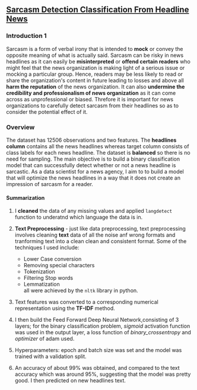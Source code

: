## [Sarcasm Detection Classification From Headline News](#Introduction-1)
### Introduction 1
Sarcasm is a form of verbal irony that is intended to **mock** or convey the opposite meaning of what is actually said. Sarcasm can be risky in news headlines as it can
easily be **misinterpreted** or **offend certain readers** who might feel that the news organization is making light of a serious issue or mocking a particular group.
Hence, readers may be less likely to read or share the organization's content in future leading to losses and above all **harm the reputation**
of the news organization. It can also **undermine the credibility and professionalism of news organization** as it can come across as
unprofessional or biased. Threfore it is important for news organizations to carefully detect sarcasm from their headlines so as to consider the potential effect of it.
### Overview
The dataset has 12506 observations and two features. The **headlines column** contains all the news headlines whereas target column consists of class labels for each news headline.
The dataset is **balanced** so there is no need for sampling. The main objective is to build a binary classification model that can successfully detect 
whether or not a news headline is sarcastic. As a data scientist for a news agency, I aim to to build a model
that will optimize the news headlines in a way that it does not create an impression of sarcasm for a reader.
#### Summarization
1. I **cleaned** the data of any missing values and applied `langdetect` function to underatnd which language the data is in.
2. **Text Preprocessing** - just like data preprocessing, text preprocessing involves cleaning **text** data of all the noise anf wrong formats and tranforming text into a clean
clean and consistent format. Some of the techniques I used include: 
    * Lower Case conversion
    * Removing special characters
    * Tokenization
    * Filtering Stop words
    * Lemmatization                                                                    
all were achieved by the `nltk` library in python.

3. Text features was converted to a corresponding numerical representation using the **TF-IDF** method.
4. I then build the Feed Forward Deep Neural Network,consisting of 3 layers; for the binary classification problem, *sigmoid* activation function was used in the output
layer, a loss function of *binary_crossentropy* and *optimizer* of adam used.
5. Hyperparameters: epoch and batch size was set and the model was trained with a validation split.
6. An accuracy of about 99% was obtained, and compared to the text accuracy which was around 95%, suggesting that the model was pretty good. I then predicted on new headlines
text.
